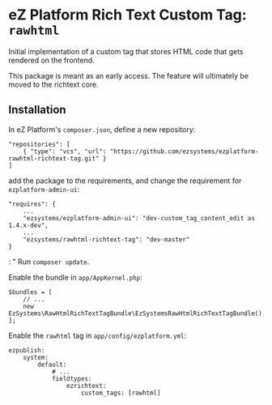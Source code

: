 # eZ Platform Rich Text Custom Tag: `rawhtml`

Initial implementation of a custom tag that stores HTML code that gets
rendered on the frontend.

This package is meant as an early access. The feature will ultimately
be moved to the richtext core.

## Installation

In eZ Platform's `composer.json`, define a new repository:

    "repositories": [
        { "type": "vcs", "url": "https://github.com/ezsystems/ezplatform-rawhtml-richtext-tag.git" }
    ]

add the package to the requirements, and change the requirement for `ezplatform-admin-ui`:

    "requires": {
        ...
        "ezsystems/ezplatform-admin-ui": "dev-custom_tag_content_edit as 1.4.x-dev",
        ...
        "ezsystems/rawhtml-richtext-tag": "dev-master"
    }

:
    "
Run `composer update`.

Enable the bundle in `app/AppKernel.php`:

    $bundles = [
        // ...
        new EzSystems\RawHtmlRichTextTagBundle\EzSystemsRawHtmlRichTextTagBundle(),
    ];

Enable the `rawhtml` tag in `app/config/ezplatform.yml`:

    ezpublish:
        system:
            default:
                # ...
                fieldtypes:
                    ezrichtext:
                        custom_tags: [rawhtml]
